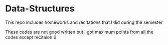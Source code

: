 # Data-Structures
This repo includes homeworks and recitations that I did during the semester

These codes are not good written but I got maximum points from all the codes except recitaion 6
